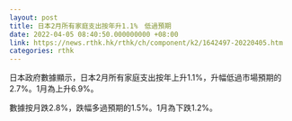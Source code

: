 ```yaml
---
layout: post
title: 日本2月所有家庭支出按年升1.1%　低過預期
date: 2022-04-05 08:40:50.000000000 +08:00
link: https://news.rthk.hk/rthk/ch/component/k2/1642497-20220405.htm
categories: rthk
---
```


日本政府數據顯示，日本2月所有家庭支出按年上升1.1%，升幅低過市場預期的2.7%。1月為上升6.9%。

數據按月跌2.8%，跌幅多過預期的1.5%。1月為下跌1.2%。
